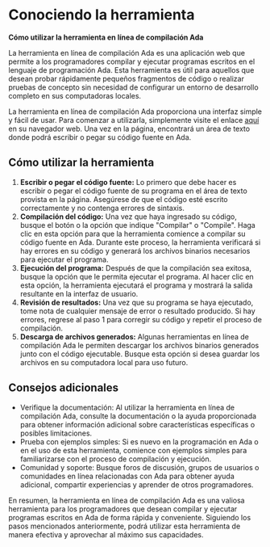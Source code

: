 Conociendo la herramienta
=========================

**Cómo utilizar la herramienta en línea de compilación Ada**

La herramienta en línea de compilación Ada es una aplicación web que permite a los programadores compilar y ejecutar programas escritos en el lenguaje de programación Ada. Esta herramienta es útil para aquellos que desean probar rápidamente pequeños fragmentos de código o realizar pruebas de concepto sin necesidad de configurar un entorno de desarrollo completo en sus computadoras locales.

La herramienta en línea de compilación Ada proporciona una interfaz simple y fácil de usar. Para comenzar a utilizarla, simplemente visite el enlace [aquí](https://www.onlinecalculatorsfree.com/es/tools/compile-ada-online.html) en su navegador web. Una vez en la página, encontrará un área de texto donde podrá escribir o pegar su código fuente en Ada.

Cómo utilizar la herramienta
----------------------------

1. **Escribir o pegar el código fuente:** Lo primero que debe hacer es escribir o pegar el código fuente de su programa en el área de texto provista en la página. Asegúrese de que el código esté escrito correctamente y no contenga errores de sintaxis.
2. **Compilación del código:** Una vez que haya ingresado su código, busque el botón o la opción que indique "Compilar" o "Compile". Haga clic en esta opción para que la herramienta comience a compilar su código fuente en Ada. Durante este proceso, la herramienta verificará si hay errores en su código y generará los archivos binarios necesarios para ejecutar el programa.
3. **Ejecución del programa:** Después de que la compilación sea exitosa, busque la opción que le permita ejecutar el programa. Al hacer clic en esta opción, la herramienta ejecutará el programa y mostrará la salida resultante en la interfaz de usuario.
4. **Revisión de resultados:** Una vez que su programa se haya ejecutado, tome nota de cualquier mensaje de error o resultado producido. Si hay errores, regrese al paso 1 para corregir su código y repetir el proceso de compilación.
5. **Descarga de archivos generados:** Algunas herramientas en línea de compilación Ada le permiten descargar los archivos binarios generados junto con el código ejecutable. Busque esta opción si desea guardar los archivos en su computadora local para uso futuro.

Consejos adicionales
--------------------

- Verifique la documentación: Al utilizar la herramienta en línea de compilación Ada, consulte la documentación o la ayuda proporcionada para obtener información adicional sobre características específicas o posibles limitaciones.
- Prueba con ejemplos simples: Si es nuevo en la programación en Ada o en el uso de esta herramienta, comience con ejemplos simples para familiarizarse con el proceso de compilación y ejecución.
- Comunidad y soporte: Busque foros de discusión, grupos de usuarios o comunidades en línea relacionadas con Ada para obtener ayuda adicional, compartir experiencias y aprender de otros programadores.

En resumen, la herramienta en línea de compilación Ada es una valiosa herramienta para los programadores que desean compilar y ejecutar programas escritos en Ada de forma rápida y conveniente. Siguiendo los pasos mencionados anteriormente, podrá utilizar esta herramienta de manera efectiva y aprovechar al máximo sus capacidades.